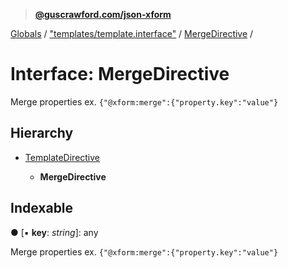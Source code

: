 > **[@guscrawford.com/json-xform](../README.md)**

[Globals](../globals.md) / ["templates/template.interface"](../modules/_templates_template_interface_.md) / [MergeDirective](_templates_template_interface_.mergedirective.md) /

# Interface: MergeDirective

Merge properties ex. `{"@xform:merge":{"property.key":"value"}`

## Hierarchy

* [TemplateDirective](_templates_template_interface_.templatedirective.md)

  * **MergeDirective**

## Indexable

● \[▪ **key**: *string*\]: any

Merge properties ex. `{"@xform:merge":{"property.key":"value"}`